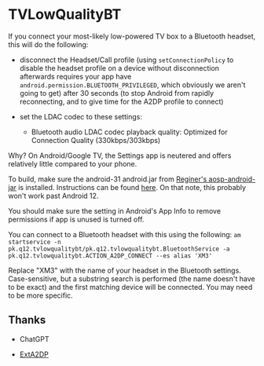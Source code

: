 # TVLowQualityBT

If you connect your most-likely low-powered TV box to a Bluetooth headset, this will do the following:

* disconnect the Headset/Call profile (using `setConnectionPolicy` to disable the headset profile on a device without disconnection afterwards requires your app have `android.permission.BLUETOOTH_PRIVILEGED`, which obviously we aren't going to get) after 30 seconds (to stop Android from rapidly reconnecting, and to give time for the A2DP profile to connect)

* set the LDAC codec to these settings:

    * Bluetooth audio LDAC codec playback quality: Optimized for Connection Quality (330kbps/303kbps)

Why? On Android/Google TV, the Settings app is neutered and offers relatively little compared to your phone.

To build, make sure the android-31 android.jar from [Reginer's aosp-android-jar](https://github.com/Reginer/aosp-android-jar) is installed. Instructions can be found [here](https://github.com/1fexd/aosp-android-jar-mirror#installation). On that note, this probably won't work past Android 12.

You should make sure the setting in Android's App Info to remove permissions if app is unused is turned off.

You can connect to a Bluetooth headset with this using the following: `am startservice -n pk.q12.tvlowqualitybt/pk.q12.tvlowqualitybt.BluetoothService -a pk.q12.tvlowqualitybt.ACTION_A2DP_CONNECT --es alias 'XM3'`

Replace "XM3" with the name of your headset in the Bluetooth settings. Case-sensitive, but a substring search is performed (the name doesn't have to be exact) and the first matching device will be connected. You may need to be more specific.

## Thanks

* ChatGPT

* [ExtA2DP](https://github.com/anonymix007/ExtA2DP)

